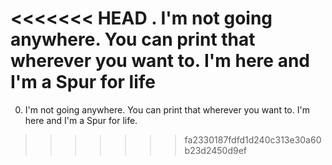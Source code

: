 <<<<<<< HEAD
. I'm not going anywhere. You can print that wherever you want to. I'm here and I'm a Spur for life
=======
0. I'm not going anywhere. You can print that wherever you want to. I'm here and I'm a Spur for life.
>>>>>>> fa2330187fdfd1d240c313e30a60b23d2450d9ef
